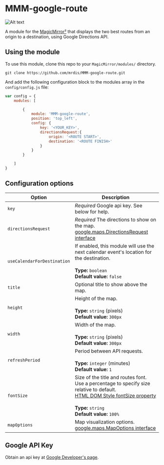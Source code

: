 # MMM-google-route

![Alt text](/screenshot.png "A preview of the MMM-google-route module.")

A module for the [MagicMirror²](https://github.com/MichMich/MagicMirror/) that displays the two best 
routes from an origin to a destination, using Google Directions API.

## Using the module

To use this module, clone this repo to your `MagicMirror/modules/` directory.

`git clone https://github.com/mrdis/MMM-google-route.git`

And add the following configuration block to the modules array in the `config/config.js` file:
```js
var config = {
    modules: [

        {
            module: 'MMM-google-route',
            position: 'top_left',
            config: {
                key: '<YOUR_KEY>',
                directionsRequest:{
                    origin: '<ROUTE START>',
                    destination: '<ROUTE FINISH>'
                }
            }
        }

    ]
}
```

## Configuration options

| Option               | Description
|--------------------- |-----------
| `key`                | *Required* Google api key. See below for help.
| `directionsRequest`  | *Required* The directions to show on the map. [google.maps.DirectionsRequest interface](https://developers.google.com/maps/documentation/javascript/reference/3/directions#DirectionsRequest)
| `useCalendarForDestination` | If enabled, this module will use the next calendar event's location for the destination. <br><br>**Type:** `boolean` <br> **Default value:** `false`
| `title`              | Optional title to show above the map.
| `height`             | Height of the map. <br><br>**Type:** `string` (pixels) <br> **Default value:** `300px`
| `width`              | Width of the map. <br><br>**Type:** `string` (pixels) <br> **Default value:** `300px`
| `refreshPeriod`      | Period between API requests.  <br><br>**Type:** `integer` (minutes) <br> **Default value:** `1`
| `fontSize`           | Size of the title and routes font. Use a percentage to specify size relative to default. <br>[HTML DOM Style fontSize property](https://www.w3schools.com/jsref/prop_style_fontsize.asp) <br><br>**Type:** `string` <br> **Default value:** `100%`
| `mapOptions`         | Map visualization options. [google.maps.MapOptions interface](https://developers.google.com/maps/documentation/javascript/reference/3/map#MapOptions) 


## Google API Key

Obtain an api key at [Google Developer's page](https://developers.google.com/maps/documentation/javascript/).

